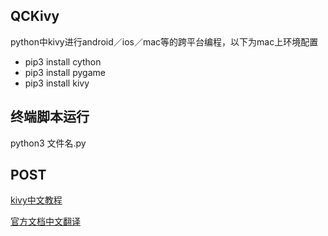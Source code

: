 ## QCKivy
python中kivy进行android／ios／mac等的跨平台编程，以下为mac上环境配置

* pip3 install cython
* pip3 install pygame
* pip3 install kivy


## 终端脚本运行

python3 文件名.py


## POST
[kivy中文教程](https://cycleuser.gitbooks.io/kivy-guide-chinese/content/02-Kivy-Basics.html)

[官方文档中文翻译](https://www.kancloud.cn/gthank/kivydoc/127793)




